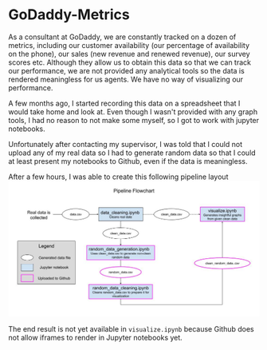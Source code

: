 # GoDaddy-Metrics
As a consultant at GoDaddy, we are constantly tracked on a dozen of metrics, including our customer availability (our percentage
of availability on the phone), our sales (new revenue and renewed revenue), our survey scores etc. 
Although they allow us to obtain this data so that we can track our performance, we are not provided any analytical tools so the data is rendered 
meaningless for us agents. We have no way of visualizing our performance.

A few months ago, I started recording this data on a spreadsheet that I would take home and look at. Even though I wasn't provided
with any graph tools, I had no reason to not make some myself, so I got to work with jupyter notebooks. 

Unfortunately after contacting my supervisor, I was told that I could not upload any of my real data so I had to
generate random data so that I could at least present my notebooks to Github, even if the data is meaningless.

After a few hours, I was able to create this following pipeline layout
![Pipeline Flow Chart](https://github.com/jdhouti/GoDaddy-Metrics/blob/master/flowchart.jpg)

The end result is not yet available in `visualize.ipynb` because Github does not allow iframes to render in Jupyter notebooks
yet.
